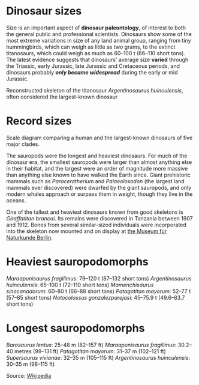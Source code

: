 # Dinosaur sizes

Size is an important aspect of **dinosaur paleontology**, of interest to both the general public and professional scientists. Dinosaurs show some of the most extreme variations in size of any land animal group, ranging from tiny hummingbirds, which can weigh as little as two grams, to the extinct titanosaurs, which could weigh as much as 60–100 t (66–110 short tons). The latest evidence suggests that dinosaurs' average size **varied** through the Triassic, early Jurassic, late Jurassic and Cretaceous periods, and dinosaurs probably ***only became widespread*** during the early or mid Jurassic.


Reconstructed skeleton of the titanosaur *Argentinosaurus huinculensis*, often considered the largest-known dinosaur

# Record sizes

Scale diagram comparing a human and the largest-known dinosaurs of five major clades.

The sauropods were the longest and heaviest dinosaurs. For much of the dinosaur era, the smallest sauropods were larger than almost anything else in their habitat, and the largest were an order of magnitude more massive than anything else known to have walked the Earth since. Giant prehistoric mammals such as *Paraceratherium* and *Palaeoloxodon* (the largest land mammals ever discovered) were dwarfed by the giant sauropods, and only modern whales approach or surpass them in weight, though they live in the oceans.

One of the tallest and heaviest dinosaurs known from good skeletons is *Giraffatitan brancai*. Its remains were discovered in Tanzania between 1907 and 1912. Bones from several similar-sized individuals were incorporated into the skeleton now mounted and on display at [the Museum für Naturkunde Berlin](https://www.museumfuernaturkunde.berlin/de).

# Heaviest sauropodomorphs

*Maraapunisaurus fragilimus*: 79–120 t (87–132 short tons)
*Argentinosaurus huinculensis*: 65–100 t (72–110 short tons)
*Mamenchisaurus sinocanadorum*: 60–80 t (66–88 short tons)
*Patagotitan mayorum*: 52–77 t (57–85 short tons)
*Notocolossus gonzalezparejasi*: 45–75.9 t (49.6–83.7 short tons)

# Longest sauropodomorphs

*Barosaurus lentus*: 25–48 m (82–157 ft)
*Maraapunisaurus fragilimus*: 30.2–40 metres (99–131 ft)
*Patagotitan mayorum*: 31–37 m (102–121 ft)
*Supersaurus vivianae*: 32–35 m (105–115 ft)
*Argentinosaurus huinculensis*: 30–35 m (98–115 ft)

Source: [Wikipedia](https://en.m.wikipedia.org/wiki/Dinosaur_size)
